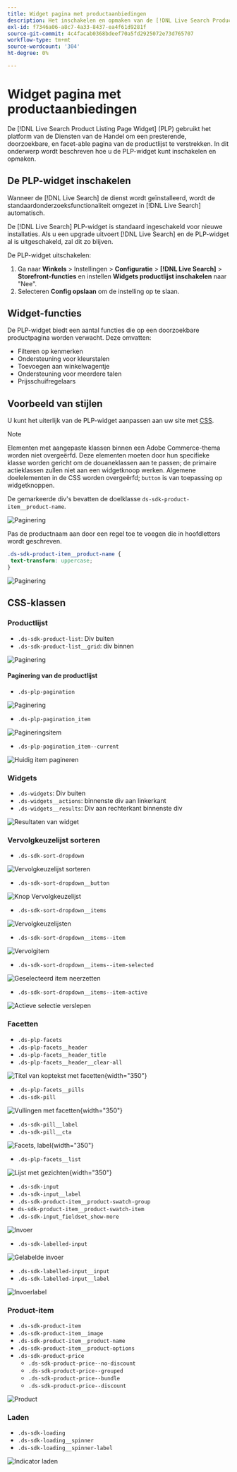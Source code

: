 ```yaml
---
title: Widget pagina met productaanbiedingen
description: Het inschakelen en opmaken van de [!DNL Live Search Product Listing Page Widget]
exl-id: f7346a06-a8c7-4a33-8437-ea4f61d9281f
source-git-commit: 4c4facab0368bdeef70a5fd2925072e73d765707
workflow-type: tm+mt
source-wordcount: '304'
ht-degree: 0%

---
```


# Widget pagina met productaanbiedingen

De [!DNL Live Search Product Listing Page Widget] (PLP) gebruikt het platform van de Diensten van de Handel om een presterende, doorzoekbare, en facet-able pagina van de productlijst te verstrekken. In dit onderwerp wordt beschreven hoe u de PLP-widget kunt inschakelen en opmaken.

## De PLP-widget inschakelen

Wanneer de [!DNL Live Search] de dienst wordt geïnstalleerd, wordt de standaardonderzoeksfunctionaliteit omgezet in [!DNL Live Search] automatisch.

De [!DNL Live Search] PLP-widget is standaard ingeschakeld voor nieuwe installaties. Als u een upgrade uitvoert [!DNL Live Search] en de PLP-widget al is uitgeschakeld, zal dit zo blijven.

De PLP-widget uitschakelen:

1. Ga naar **Winkels** > Instellingen > **Configuratie** > **[!DNL Live Search]** > **Storefront-functies** en instellen **Widgets productlijst inschakelen** naar &quot;Nee&quot;.
1. Selecteren **Config opslaan** om de instelling op te slaan.

## Widget-functies

De PLP-widget biedt een aantal functies die op een doorzoekbare productpagina worden verwacht. Deze omvatten:

* Filteren op kenmerken
* Ondersteuning voor kleurstalen
* Toevoegen aan winkelwagentje
* Ondersteuning voor meerdere talen
* Prijsschuifregelaars

## Voorbeeld van stijlen

U kunt het uiterlijk van de PLP-widget aanpassen aan uw site met [CSS](https://developer.adobe.com/commerce/frontend-core/guide/css/).

>[!NOTE]
>
>Elementen met aangepaste klassen binnen een Adobe Commerce-thema worden niet overgeërfd. Deze elementen moeten door hun specifieke klasse worden gericht om de douaneklassen aan te passen; de primaire actieklassen zullen niet aan een widgetknoop werken.
>Algemene doelelementen in de CSS worden overgeërfd; `button` is van toepassing op widgetknoppen.

De gemarkeerde div&#39;s bevatten de doelklasse `ds-sdk-product-item__product-name`.

![Paginering](assets/plp-css-example.png)

Pas de productnaam aan door een regel toe te voegen die in hoofdletters wordt geschreven.

```css
.ds-sdk-product-item__product-name {
 text-transform: uppercase;
}
```

![Paginering](assets/plp-css-example-after.png)

## CSS-klassen

### Productlijst

* `.ds-sdk-product-list`: Div buiten
* `.ds-sdk-product-list__grid`: div binnen

![Paginering](assets/plp-css-product-list.png)

#### Paginering van de productlijst

* `.ds-plp-pagination`

![Paginering](assets/plp-css-pagination.png)

* `.ds-plp-pagination_item`

![Pagineringsitem](assets/plp-css-pagination-item.png)

* `.ds-plp-pagination_item--current`

![Huidig item pagineren](assets/plp-css-pagination-item-current.png)

### Widgets

* `.ds-widgets`: Div buiten
* `.ds-widgets__actions`: binnenste div aan linkerkant
* `.ds-widgets__results`: Div aan rechterkant binnenste div

![Resultaten van widget](assets/plp-css-widgets.png)

### Vervolgkeuzelijst sorteren

* `.ds-sdk-sort-dropdown`

![Vervolgkeuzelijst sorteren](assets/plp-css-dropdown.png)

* `.ds-sdk-sort-dropdown__button`

![Knop Vervolgkeuzelijst](assets/plp-css-dropdown-button.png)

* `.ds-sdk-sort-dropdown__items`

![Vervolgkeuzelijsten](assets/plp-css-dropdown-items.png)

* `.ds-sdk-sort-dropdown__items--item`

![Vervolgitem](assets/plp-css-dropdown-item.png)

* `.ds-sdk-sort-dropdown__items--item-selected`

![Geselecteerd item neerzetten](assets/plp-css-dropdown-selected.png)

* `.ds-sdk-sort-dropdown__items--item-active`

![Actieve selectie verslepen](assets/plp-css-dropdown-active.png)

### Facetten

* `.ds-plp-facets`
* `.ds-plp-facets__header`
* `.ds-plp-facets__header_title`
* `.ds-plp-facets__header__clear-all`

![Titel van koptekst met facetten](assets/plp-css-facets-title-clear.png){width="350"}

* `.ds-plp-facets__pills`
* `.ds-sdk-pill`

![Vullingen met facetten](assets/plp-css-facets-pill.png){width="350"}

* `.ds-sdk-pill__label`
* `.ds-sdk-pill__cta`

![Facets, label](assets/plp-css-pill-label-cta.png){width="350"}

* `.ds-plp-facets__list`

![Lijst met gezichten](assets/plp-css-facets-list.png){width="350"}

* `.ds-sdk-input`
* `.ds-sdk-input__label`
* `.ds-sdk-product-item__product-swatch-group`
* `ds-sdk-product-item__product-swatch-item`
* `.ds-sdk-input_fieldset_show-more`

![Invoer](assets/plp-css-sdk-input.png)

* `.ds-sdk-labelled-input`

![Gelabelde invoer](assets/plp-css-labelled-input.png)

* `.ds-sdk-labelled-input__input`
* `.ds-sdk-labelled-input__label`

![Invoerlabel](assets/plp-css-labelled-input-label.png)

### Product-item

* `.ds-sdk-product-item`
* `.ds-sdk-product-item__image`
* `.ds-sdk-product-item__product-name`
* `.ds-sdk-product-item__product-options`
* `.ds-sdk-product-price`
   * `.ds-sdk-product-price--no-discount`
   * `.ds-sdk-product-price--grouped`
   * `.ds-sdk-product-price--bundle`
   * `.ds-sdk-product-price--discount`

![Product](assets/plp-css-product.png)

### Laden

* `.ds-sdk-loading`
* `.ds-sdk-loading__spinner`
* `.ds-sdk-loading__spinner-label`

![Indicator laden](assets/plp-css-loading.png)
